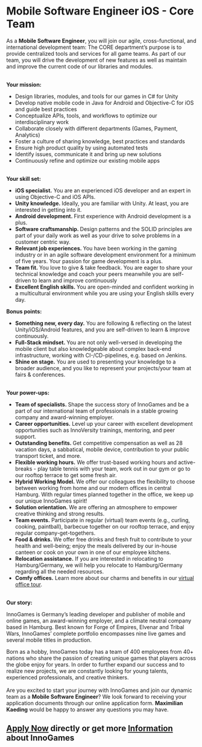 <h1>Mobile Software Engineer iOS - Core Team</h1>
<p><span>As a </span><strong><span>Mobile Software Engineer</span></strong><span>, you will join our agile, cross-functional, and international development team: The CORE department’s purpose is to provide centralized tools and services for all game teams. As part of our team, you will drive the development of new features as well as maintain and improve the current code of our libraries and modules.</span></p><p><strong><br />Your mission:</strong></p><ul><li>Design libraries, modules, and tools for our games in C# for Unity</li><li>Develop native mobile code in Java for Android and Objective-C for iOS and guide best practices</li><li>Conceptualize APIs, tools, and workflows to optimize our interdisciplinary work</li><li>Collaborate closely with different departments (Games, Payment, Analytics)</li><li>Foster a culture of sharing knowledge, best practices and standards</li><li>Ensure high product quality by using automated tests</li><li>Identify issues, communicate it and bring up new solutions</li><li>Continuously refine and optimize our existing mobile apps</li></ul><strong><br />Your skill set:</strong><br /><ul><li><b>iOS specialist.</b> You are an experienced iOS developer and an expert in using Objective-C and iOS APIs.</li><li><b>Unity knowledge. </b>Ideally, you are familiar with Unity. At least, you are interested in getting into it.</li><li><b>Android development. </b>First experience with Android development is a plus.</li><li><b>Software craftsmanship. </b>Design patterns and the SOLID principles are part of your daily work as well as your drive to solve problems in a customer centric way.</li><li><b>Relevant job experiences. </b>You have been working in the gaming industry or in an agile software development environment for a minimum of five years. Your passion for game development is a plus.</li><li><b>Team fit. </b>You love to give &amp; take feedback. You are eager to share your technical knowledge and coach your peers meanwhile you are self-driven to learn and improve continuously</li><li><b>Excellent English skills. </b>You are open-minded and confident working in a multicultural environment while you are using your English skills every day.</li></ul><div><b>Bonus points:</b></div><ul><li><b>Something new, every day.</b> You are following &amp; reflecting on the latest Unity/iOS/Android features, and you are self-driven to learn &amp; improve continuously.</li><li><b>Full-Stack mindset. </b>You are not only well-versed in developing the mobile client but also knowledgeable about complex back-end infrastructure, working with CI-/CD-pipelines, e.g. based on Jenkins.</li><li><b>Shine on stage.</b> You are used to presenting your knowledge to a broader audience, and you like to represent your projects/your team at fairs &amp; conferences.</li></ul><p><strong><br />Your power-ups:<br /></strong></p><ul><li><b>Team of specialists. </b>Shape the success story of InnoGames and be a part of our international team of professionals in a stable growing company and award-winning employer.</li><li><b>Career opportunities.</b> Level up your career with excellent development opportunities such as InnoVersity trainings, mentoring, and peer support.</li><li><b>Outstanding benefits. </b>Get competitive compensation as well as 28 vacation days, a sabbatical, mobile device, contribution to your public transport ticket, and more.</li><li><b>Flexible working hours.</b> We offer trust-based working hours and active-breaks - play table tennis with your team, work out in our gym or go to our rooftop terrace to get some fresh air.</li><li><b>Hybrid Working Model.<span> </span></b>We offer our colleagues the flexibility to choose between working from home and our modern offices in central Hamburg. With regular times planned together in the office, we keep up our unique InnoGames spirit!</li><li><b>Solution orientation. </b>We are offering an atmosphere to empower creative thinking and strong results.</li><li><b>Team events.</b> Participate in regular (virtual) team events (e.g., curling, cooking, paintball), barbecue together on our rooftop terrace, and enjoy regular company-get-togethers.</li><li><b>Food &amp; drinks.</b> We offer free drinks and fresh fruit to contribute to your health and well-being; enjoy the meals delivered by our in-house canteen or cook on your own in one of our employee kitchens.</li><li><b>Relocation assistance.</b> If you are interested in relocating to Hamburg/Germany, we will help you relocate to Hamburg/Germany regarding all the needed resources.</li><li><b>Comfy offices.</b> Learn more about our charms and benefits in our <a target="_blank" href="https://www.youtube.com/watch?v=yZR6GlDxRag&amp;feature=youtu.be">virtual office tour</a>.</li></ul><strong><br />Our story:</strong><br /><p>InnoGames is Germany’s leading developer and publisher of mobile and online games, an award-winning employer, and a climate neutral company based in Hamburg. Best known for Forge of Empires, Elvenar and Tribal Wars, InnoGames’ complete portfolio encompasses nine live games and several mobile titles in production.</p><p>Born as a hobby, InnoGames today has a team of 400 employees from 40+ nations who share the passion of creating unique games that players across the globe enjoy for years. In order to further expand our success and to realize new projects, we are constantly looking for young talents, experienced professionals, and creative thinkers.<span><br /><br /></span><span></span><span>Are you excited to start your journey with InnoGames and join our dynamic team as a </span><b>Mobile Software Engineer</b><span>? </span><span>We look forward to receiving your application documents through our online application form. </span><b>Maximilian Kaeding</b><span> would be happy to answer any questions you may have.</span></p>

<h2><a href="https://jobs.jobvite.com/careers/innogames/job/oY3hjfwl/apply?__jvst=Job+Board&__jvsd=github_jobs_repo">Apply Now</a> directly or get more <a href="https://www.innogames.com/career/detail/job/mobile-software-engineer-ios-core-team/?s=github_jobs_repo">Information</a> about InnoGames</h2>